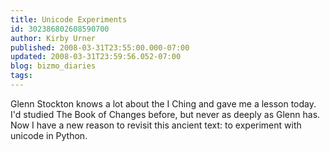```yaml
---
title: Unicode Experiments
id: 302386802608590700
author: Kirby Urner
published: 2008-03-31T23:55:00.000-07:00
updated: 2008-03-31T23:59:56.052-07:00
blog: bizmo_diaries
tags: 
---
```


[](https://blogger.googleusercontent.com/img/b/R29vZ2xl/AVvXsEji9CWabgojgA0scD6wN5RTdsCwnNO8af_JkQSWDCZSiVKBUYSihOrfgr__-k2EJVDYDKNC2B5iaOtU7IQA-GoS9TkpomBcF_Z_f1tOMxOy3kpKi_ZF2_R4pdX1GQYzZVs0LA5Q/s1600-h/iching.png)Glenn Stockton knows a lot about the I Ching and gave me a lesson today.  I'd studied The Book of Changes before, but never as deeply as Glenn has. Now I have a new reason to revisit this ancient text:  to experiment with unicode in Python.